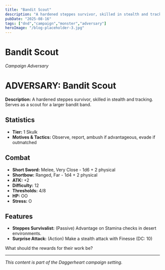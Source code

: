 ```yaml
---
title: "Bandit Scout"
description: "A hardened steppes survivor, skilled in stealth and tracking."
pubDate: "2025-08-16"
tags: ["dnd","campaign","monster","adversary"]
heroImage: "/blog-placeholder-3.jpg"
---
```



# Bandit Scout
*Campaign Adversary*

# ADVERSARY: Bandit Scout

**Description:** A hardened steppes survivor, skilled in stealth and tracking. Serves as a scout for a larger bandit band.

## Statistics

*   **Tier:** 1 Skulk
*   **Motives & Tactics:** Observe, report, ambush if advantageous, evade if outmatched

## Combat

*   **Short Sword:** Melee, Very Close - 1d6 + 2 physical
*   **Shortbow:** Ranged, Far - 1d4 + 2 physical
*   **ATK:** +2
*   **Difficulty:** 12
*   **Thresholds:** 4/8
*   **HP:** OO
*   **Stress:** O

## Features

*   **Steppes Survivalist:** (Passive) Advantage on Stamina checks in desert environments.
*    **Surprise Attack:** (Action)
Make a stealth attack with Finesse (DC: 10)

What should the rewards for their work be?

---

*This content is part of the Daggerheart campaign setting.*